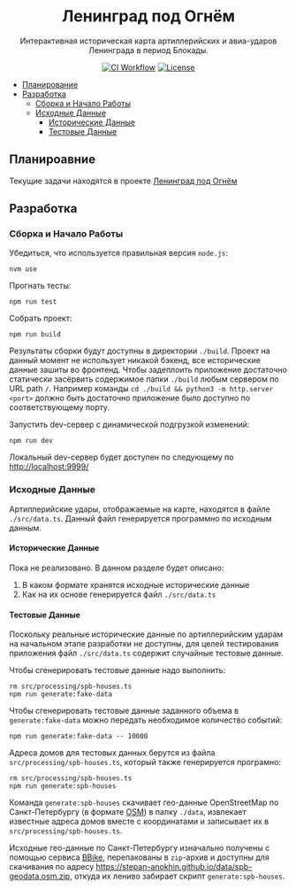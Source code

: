 <h1 align="center">Ленинград под Огнём</h1>

<p align="center">Интерактивная историческая карта артиллерийских и авиа-ударов Ленинграда 
в период Блокады.</p>

<p align="center">
    <a href="https://github.com/stepan-anokhin/spb-histmap/actions?query=workflow%3AFrontend%20CI"><img src="https://github.com/stepan-anokhin/spb-histmap/workflows/Frontend%20CI/badge.svg?branch=master" alt="CI Workflow"></a>
    <a href="LICENSE"><img src="https://img.shields.io/github/license/stepan-anokhin/spb-histmap.svg" alt="License"></a> 
</p>

- [Планирование](#Планироавние)
- [Разработка](#Разработка)
  - [Сборка и Начало Работы](#Сборка-и-Начало-Работы)
  - [Исходные Данные](#Исходные-Данные)
    - [Исторические Данные](#Исторические-Данные)
    - [Тестовые Данные](#Тестовые-Данные)

## Планироавние

Текущие задачи находятся в проекте [Ленинград под Огнём](https://github.com/stepan-anokhin/spb-histmap/projects/1)

## Разработка

### Сборка и Начало Работы

Убедиться, что используется правильная версия `node.js`:

```shell
nvm use
```

Прогнать тесты:

```shell
npm run test
```

Собрать проект:

```shell
npm run build
```

Результаты сборки будут доступны в директории `./build`. Проект на данный момент не
использует никакой бэкенд, все исторические данные зашиты во фронтенд. Чтобы
задеплоить приложение достаточно статически засёрвить содержимое папки `./build`
любым сервером по URL path `/`. Например команды `cd ./build && python3 -m http.server <port>`
должно быть достаточно приложение было доступно по соответствующему порту.

Запустить dev-сервер с динамической подгрузкой изменений:

```shell
npm run dev
```

Локальный dev-сервер будет доступен по следующему по [http://localhost:9999/](http://localhost:9999/)

### Исходные Данные

Артиллерийские удары, отображаемые на карте, находятся в файле `./src/data.ts`.
Данный файл генерируется программно по исходным данным.

#### Исторические Данные

Пока не реализовано. В данном разделе будет описано:

1. В каком формате хранятся исходные исторические данные
2. Как на их основе генерируется файл `./src/data.ts`

#### Тестовые Данные

Поскольку реальные исторические данные по артиллерийским ударам на начальном этапе
разработки не доступны, для целей тестирования приложения файл `./src/data.ts`
содержит случайные тестовые данные.

Чтобы сгенерировать тестовые данные надо выполнить:

```shell
rm src/processing/spb-houses.ts
npm run generate:fake-data
```

Чтобы сгенерировать тестовые данные заданного объема в `generate:fake-data` можно передать
необходимое количество событий:

```shell
npm run generate:fake-data -- 10000
```

Адреса домов для тестовых данных берутся из файла `src/processing/spb-houses.ts`,
который также генерируется програмно:

```shell
rm src/processing/spb-houses.ts
npm run generate:spb-houses
```

Команда `generate:spb-houses` скачивает гео-данные OpenStreetMap по
Санкт-Петербургу (в формате [OSM](https://wiki.openstreetmap.org/wiki/OSM_XML))
в папку `./data`, извлекает известные адреса домов вместе с координатами и
записывает их в `src/processing/spb-houses.ts`.

Исходные гео-данные по Санкт-Петербургу изначально получены с помощью сервиса
[BBike](https://extract.bbbike.org/), перепакованы в `zip`-архив и доступны
для скачивания по адресу https://stepan-anokhin.github.io/data/spb-geodata.osm.zip,
откуда их лениво забирает скрипт `generate:spb-houses`.
